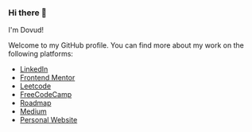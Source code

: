 ### Hi there 👋
I'm Dovud!

Welcome to my GitHub profile. You can find more about my work on the following platforms:

- [LinkedIn](https://www.linkedin.com/in/dovud-jo-rayev-4a60aa2b1/)
- [Frontend Mentor](https://www.frontendmentor.io/profile/N1Dovud)
- [Leetcode](https://leetcode.com/u/smbsmbsmbsmb/)
- [FreeCodeCamp](https://www.freecodecamp.org/fccb6330ab9-a771-49a8-ae2b-75fc2a7774aa)
- [Roadmap](https://roadmap.sh/u/n1dovud)
- [Medium](https://medium.com/@N1Dovud)
- [Personal Website](http://dovudjurayev.site)
